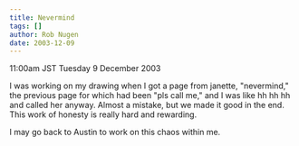 ```yaml
---
title: Nevermind
tags: []
author: Rob Nugen
date: 2003-12-09
---
```


<p class=date>11:00am JST Tuesday 9 December 2003</p>

<p>I was working on my drawing when I got a page from janette,
  "nevermind," the previous page for which had been "pls call me,"
  and I was like hh hh hh and called her anyway.  Almost a mistake,
  but we made it good in the end.  This work of honesty is really
  hard and rewarding.</p>

<p>I may go back to Austin to work on this chaos within me.</p>
